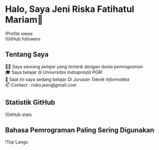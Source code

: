 # Halo, Saya Jeni Riska Fatihatul Mariam👋

!Profile views  
!GitHub followers

## Tentang Saya
👨‍💻 Saya seorang _pelajar yang tertarik dengan dunia pemrograman_  
🎓 Saya belajar di _Universitas Indraprasta PGRI_  
🌱 Saat ini saya sedang belajar _Di Jurusan Teknik Informatika_  
📫 Contact : _riska.jeen@gmail.com_

## Statistik GitHub
!GitHub stats

## Bahasa Pemrograman Paling Sering Digunakan
!Top Langs
